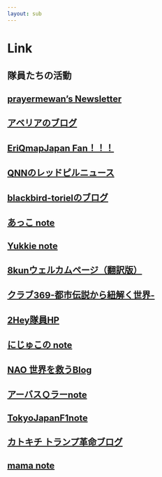 ```yaml
---
layout: sub
---
```


# Link
## 隊員たちの活動
<h3 class="font_2 link" style="font-size: 20px;"><a href="https://prayermewan.substack.com/" target="_blank" rel="noopener"><span>prayermewan’s Newsletter</span></a></h3>
<h3 class="font_2 link" style="font-size: 20px;"><a href="https://ameblo.jp/yoake-mousugu/" target="_blank" rel="noopener"><span>アベリアのブログ</span></a></h3>
<h3 class="font_2 link" style="font-size: 20px;"><a href="https://mamaqajf.hateblo.jp/" target="_blank" rel="noopener"><span>EriQmapJapan Fan！！！</span></a></h3>
<h3 class="font_2 link" style="font-size: 20px;"><a href="https://ameblo.jp/tokyojapanf1" target="_blank" rel="noopener"><span>QNNのレッドピルニュース</span></a></h3>
<h3 class="font_2 link" style="font-size: 20px;"><a href="https://ameblo.jp/blackbird-toriel/" target="_blank" rel="noopener"><span>blackbird-torielのブログ</span></a></h3>
<h3 class="font_2 link" style="font-size: 20px;"><a href="https://note.com/akko_qberry_17/" target="_blank" rel="noopener"><span>あっこ note</span></a></h3>
<h3 class="font_2 link" style="font-size: 20px;"><a href="https://note.com/nixspiritus" target="_blank" rel="noopener"><span>Yukkie note</span></a></h3>
<h3 class="font_2 link" style="font-size: 20px;"><span><a href="https://qajf.github.io/qresearch" target="_blank" rel="noopener">8kunウェルカムページ（翻訳版）</a></span></h3>

<h3 class="font_2 link" style="font-size: 20px"><a href="https://podcasts.apple.com/us/podcast/id1482900640" target="_blank" rel="noopener"><span>クラブ369-都市伝説から紐解く世界-</span></a></h3>

<!--<h3 class="font_2 link" style="font-size: 20px;"><a href="https://jya369963.wixsite.com/j-wwg1wga" target=https://qajf.github.io/link.html"_blank" rel="noopener"><span>隊員J 革命の旅 応援サイト</span></a></h3>-->


<h3 class="font_2 link" style="font-size: 20px;"><a href="http://two-bottle.com" target="_blank" rel="noopener"><span>2Hey隊員HP</span></a></h3>



<h3 class="font_2 link" style="font-size: 20px; line-height: normal;"><a href="https://note.com/nijuco/" target="_blank" rel="noreferrer noopener"><span style="letter-spacing: normal;"><span>にじゅこの note</span></span></a></h3>
<h3 class="font_2 link" style="font-size: 20px;"><a href="https://ameblo.jp/qajf/" target="_blank" rel="noopener"><span>NAO 世界を救うBlog</span></a></h3>
<h3 class="font_2 link" style="font-size: 20px;"><a href="https://note.com/arbusqlar" target="_blank" rel="noopener"><span>アーバスＱラーnote</span></a></h3>
<h3 class="font_2 link" style="font-size: 20px;"><a href="https://note.com/tokyojapanf1" target="_blank" rel="noopener"><span>TokyoJapanF1note</span></a></h3>
<h3 class="font_2 link" style="font-size: 20px;"><a href="https://ameblo.jp/zzr3796/" target="_blank" rel="noopener"><span>カトキチ トランプ革命ブログ</span></a></h3>
<h3 class="font_2 link" style="font-size: 20px;"><a href="https://note.com/mama17/" target="_blank" rel="noopener"><span>mama note</span></a></h3>
